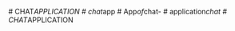 
#   C H A T _ A P P L I C A T I O N  
 #   c h a t _ _ _ a p p  
 #   A p p _ o f _ c h a t -  
 #   a p p l i c a t i o n _ _ _ c h a t  
 #   C H A T _ A P P L I C A T I O N  
 